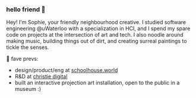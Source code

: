 ### hello friend 🌸

Hey! I'm Sophie, your friendly neighbourhood creative. I studied software engineering @uWaterloo with a specialization in HCI, and I spend my spare code on projects at the intersection of art and tech. I also noodle around making music, building things out of dirt, and creating surreal paintings to tickle the senses.

🌲 fave prevs: 
- design/product/eng at [schoolhouse.world](https://schoolhouse.world)
- R&D at [christie digital](https://www.christiedigital.com/)
- built an interactive projection art installation, open to the public in a museum :)

